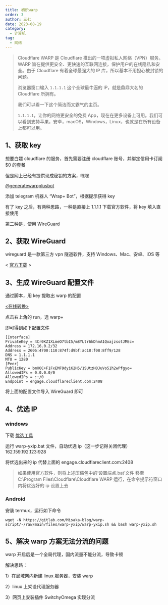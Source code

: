 ```yaml
---
title: 初识warp
order: 3
author: 三七
date: 2023-08-19
category:
  - 计算机
tag:
  - 网络
---
```


<!-- more --> 

> Cloudflare WARP 是 Cloudflare 推出的一项虚拟私人网络（VPN）服务。WARP 旨在提供更安全、更快速的互联网连接，保护用户的在线隐私和安全。由于 Cloudflare 有着全球最强大的 IP 库，所以基本不用担心被封锁的问题。
>
> 浏览器窗口输入 `1.1.1.1` 这个全球最牛逼的 IP，就是鼎鼎大名的 Cloudflare 所拥有。
>
> 我们可以看一下这个简洁而又霸气的主页。
>
> `1.1.1.1`，让你的网络更安全的免费 App，现在在更多设备上可用。我们可以看到支持苹果，安卓，macOS，Windows，Linux，也就是在所有设备上都可以用。

## 1、获取 key

想要白嫖 cloudflare 的服务，首先需要注册 cloudflare 账号，并绑定信用卡订阅 $0 的套餐

但是网上已经有提供现成秘钥的方案，嘿嘿

[ @generatewarpplusbot](https://t.me/generatewarpplusbot)

添加 telegram 机器人 “Wrap+ Bot”，根据提示获得 key

有了 key 之后，有两种思路，一种是直接上 1.1.1.1 下载官方软件，将 key 填入直接使用

第二种是，使用 WireGuard

## 2、获取 WireGuard

wireguard 是一款第三方 vpn 隧道软件，支持 Windows、Mac、安卓、iOS 等

< [官方下载](https://www.wireguard.com/install/) >

## 3、生成 WireGuard 配置文件

通过脚本，用 key 提取出 warp 的配置

[<在线转换>](https://replit.com/@misaka-blog/wgcf-profile-generator?v=1)

点击右上角的 run，选 warp+

即可得到如下配置文件

```
[Interface]
PrivateKey = 4Cr0KZ1XLmeO7tbI5/m8YLtr6kDhnA1QoajzsotJMEc=
Address = 172.16.0.2/32
Address = 2606:4700:110:874f:d9bf:ac18:f08:8ff9/128
DNS = 1.1.1.1
MTU = 1280
[Peer]
PublicKey = bmXOC+F1FxEMF9dyiK2H5/1SUtzH0JuVo51h2wPfgyo=
AllowedIPs = 0.0.0.0/0
AllowedIPs = ::/0
Endpoint = engage.cloudflareclient.com:2408
```

将上面的配置文件导入 WireGuard 即可

## 4、优选 IP

### windows

下载 [优选工具](https://gitlab.com/Misaka-blog/warp-script/-/blob/main/files/warp-yxip/warp-yxip-win.7z)

运行 warp-yxip.bat 文件，自动优选 ip（这一步记得关闭代理）162.159.192.123:928

将优选出来的 ip 代替上面的 engage.cloudflareclient.com:2408

> 如果使用官方软件，则将上述压缩包中的’设置端点.bat’文件
> 移至 C:\Program Files\Cloudflare\Cloudflare WARP
> 运行，在命令提示符窗口内将优选好的 ip 设置上去

### Android

安装 termux，运行如下命令

```
wget -N https://gitlab.com/Misaka-blog/warp-script/-/raw/main/files/warp-yxip/warp-yxip.sh && bash warp-yxip.sh
```

## 5、解决 warp 方案无法分流的问题

warp 开启后是一个全局代理，国内流量不能分流，导致卡顿

解决思路：

1）在局域网内新建 linux 服务器，安装 warp

2）linux 上架设代理服务器

3）网页上安装插件 SwitchyOmega 实现分流